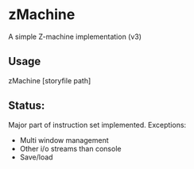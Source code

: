 # zMachine
A simple Z-machine implementation (v3)

## Usage
zMachine [storyfile path]

## Status:
Major part of instruction set implemented.
Exceptions:
 - Multi window management
 - Other i/o streams than console
 - Save/load

